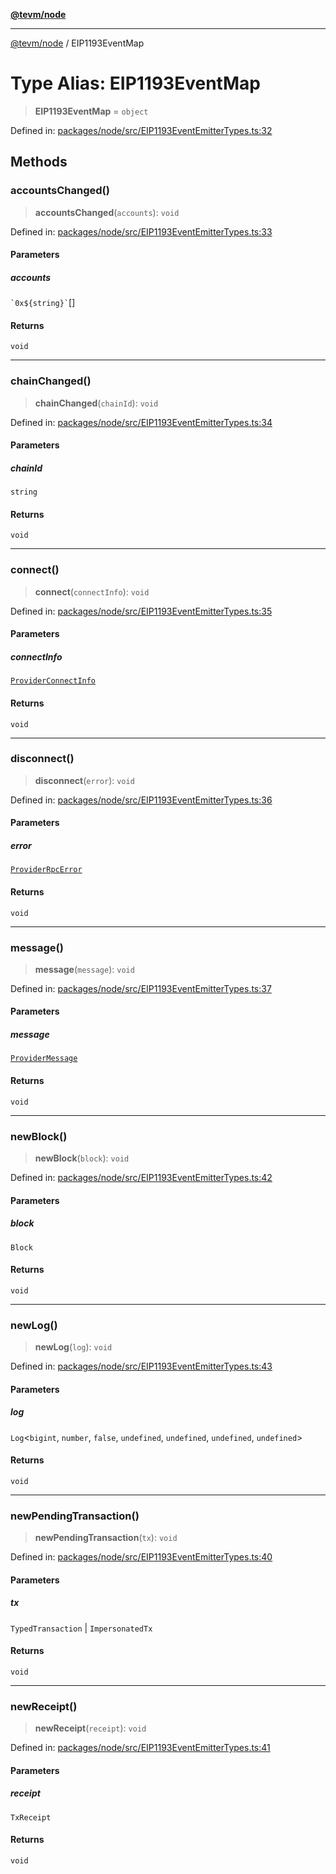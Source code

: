 [**@tevm/node**](../README.md)

***

[@tevm/node](../globals.md) / EIP1193EventMap

# Type Alias: EIP1193EventMap

> **EIP1193EventMap** = `object`

Defined in: [packages/node/src/EIP1193EventEmitterTypes.ts:32](https://github.com/evmts/tevm-monorepo/blob/main/packages/node/src/EIP1193EventEmitterTypes.ts#L32)

## Methods

### accountsChanged()

> **accountsChanged**(`accounts`): `void`

Defined in: [packages/node/src/EIP1193EventEmitterTypes.ts:33](https://github.com/evmts/tevm-monorepo/blob/main/packages/node/src/EIP1193EventEmitterTypes.ts#L33)

#### Parameters

##### accounts

`` `0x${string}` ``[]

#### Returns

`void`

***

### chainChanged()

> **chainChanged**(`chainId`): `void`

Defined in: [packages/node/src/EIP1193EventEmitterTypes.ts:34](https://github.com/evmts/tevm-monorepo/blob/main/packages/node/src/EIP1193EventEmitterTypes.ts#L34)

#### Parameters

##### chainId

`string`

#### Returns

`void`

***

### connect()

> **connect**(`connectInfo`): `void`

Defined in: [packages/node/src/EIP1193EventEmitterTypes.ts:35](https://github.com/evmts/tevm-monorepo/blob/main/packages/node/src/EIP1193EventEmitterTypes.ts#L35)

#### Parameters

##### connectInfo

[`ProviderConnectInfo`](ProviderConnectInfo.md)

#### Returns

`void`

***

### disconnect()

> **disconnect**(`error`): `void`

Defined in: [packages/node/src/EIP1193EventEmitterTypes.ts:36](https://github.com/evmts/tevm-monorepo/blob/main/packages/node/src/EIP1193EventEmitterTypes.ts#L36)

#### Parameters

##### error

[`ProviderRpcError`](../classes/ProviderRpcError.md)

#### Returns

`void`

***

### message()

> **message**(`message`): `void`

Defined in: [packages/node/src/EIP1193EventEmitterTypes.ts:37](https://github.com/evmts/tevm-monorepo/blob/main/packages/node/src/EIP1193EventEmitterTypes.ts#L37)

#### Parameters

##### message

[`ProviderMessage`](ProviderMessage.md)

#### Returns

`void`

***

### newBlock()

> **newBlock**(`block`): `void`

Defined in: [packages/node/src/EIP1193EventEmitterTypes.ts:42](https://github.com/evmts/tevm-monorepo/blob/main/packages/node/src/EIP1193EventEmitterTypes.ts#L42)

#### Parameters

##### block

`Block`

#### Returns

`void`

***

### newLog()

> **newLog**(`log`): `void`

Defined in: [packages/node/src/EIP1193EventEmitterTypes.ts:43](https://github.com/evmts/tevm-monorepo/blob/main/packages/node/src/EIP1193EventEmitterTypes.ts#L43)

#### Parameters

##### log

`Log`\<`bigint`, `number`, `false`, `undefined`, `undefined`, `undefined`, `undefined`\>

#### Returns

`void`

***

### newPendingTransaction()

> **newPendingTransaction**(`tx`): `void`

Defined in: [packages/node/src/EIP1193EventEmitterTypes.ts:40](https://github.com/evmts/tevm-monorepo/blob/main/packages/node/src/EIP1193EventEmitterTypes.ts#L40)

#### Parameters

##### tx

`TypedTransaction` | `ImpersonatedTx`

#### Returns

`void`

***

### newReceipt()

> **newReceipt**(`receipt`): `void`

Defined in: [packages/node/src/EIP1193EventEmitterTypes.ts:41](https://github.com/evmts/tevm-monorepo/blob/main/packages/node/src/EIP1193EventEmitterTypes.ts#L41)

#### Parameters

##### receipt

`TxReceipt`

#### Returns

`void`
